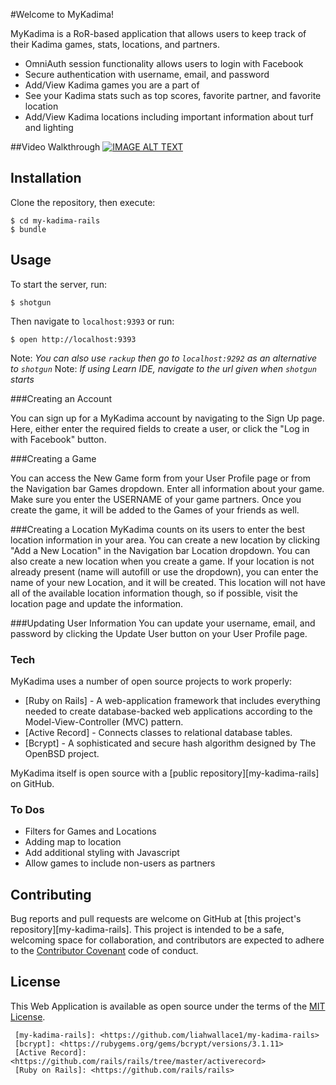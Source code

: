 #Welcome to MyKadima!

MyKadima is a RoR-based application that allows users to keep track of their Kadima games, stats, locations, and partners.

  - OmniAuth session functionality allows users to login with Facebook
  - Secure authentication with username, email, and password
  - Add/View Kadima games you are a part of
  - See your Kadima stats such as top scores, favorite partner, and favorite location
  - Add/View Kadima locations including important information about turf and lighting

##Video Walkthrough
  [![IMAGE ALT TEXT](http://i.imgur.com/uHsVlgW.png)](https://github.com/liahwallace1/my-kadima-rails "MyKadima Walkthrough")

## Installation
  Clone the repository, then execute:
  ```
  $ cd my-kadima-rails
  $ bundle
  ```

## Usage

  To start the server, run:
  ```
  $ shotgun
  ```
  Then navigate to ```localhost:9393``` or run:
  ```
  $ open http://localhost:9393
  ```
  Note: *You can also use ```rackup``` then go to ```localhost:9292``` as an alternative to ```shotgun```*
  Note: *If using Learn IDE, navigate to the url given when ```shotgun``` starts*

###Creating an Account

  You can sign up for a MyKadima account by navigating to the Sign Up page. Here, either enter the required fields to create a user, or click the "Log in with Facebook" button.

###Creating a Game

  You can access the New Game form from your User Profile page or from the Navigation bar Games dropdown. Enter all information about your game. Make sure you enter the USERNAME of your game partners. Once you create the game, it will be added to the Games of your friends as well.

###Creating a Location
  MyKadima counts on its users to enter the best location information in your area. You can create a new location by clicking "Add a New Location" in the Navigation bar Location dropdown. You can also create a new location when you create a game. If your location is not already present (name will autofill or use the dropdown), you can enter the name of your new Location, and it will be created. This location will not have all of the available location information though, so if possible, visit the location page and update the information.

###Updating User Information
  You can update your username, email, and password by clicking the Update User button on your User Profile page.


### Tech

  MyKadima uses a number of open source projects to work properly:
  * [Ruby on Rails] - A web-application framework that includes everything needed to create database-backed web applications according to the Model-View-Controller (MVC) pattern.
  * [Active Record] - Connects classes to relational database tables.
  * [Bcrypt] - A sophisticated and secure hash algorithm designed by The OpenBSD project.


  MyKadima itself is open source with a [public repository][my-kadima-rails]
   on GitHub.


### To Dos
   - Filters for Games and Locations
   - Adding map to location
   - Add additional styling with Javascript
   - Allow games to include non-users as partners

## Contributing

  Bug reports and pull requests are welcome on GitHub at [this project's repository][my-kadima-rails]. This project is intended to be a safe, welcoming space for collaboration, and contributors are expected to adhere to the [Contributor Covenant](http://contributor-covenant.org) code of conduct.

## License

  This Web Application is available as open source under the terms of the [MIT License](http://opensource.org/licenses/MIT).


     [my-kadima-rails]: <https://github.com/liahwallace1/my-kadima-rails>
     [bcrypt]: <https://rubygems.org/gems/bcrypt/versions/3.1.11>
     [Active Record]: <https://github.com/rails/rails/tree/master/activerecord>
     [Ruby on Rails]: <https://github.com/rails/rails>
